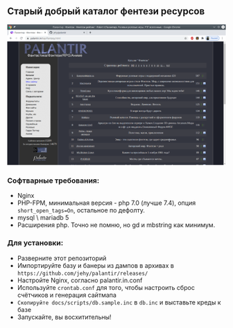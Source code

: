 ## Старый добрый каталог фентези ресурсов

![](Screenshot.png)

###  Софтварные требования:
* Nginx
* PHP-FPM, минимальная версия - php 7.0 (лучше 7.4), опция `short_open_tags=On`, остальное по дефолту.
* mysql \ mariadb 5
* Расширения php. Точно не помню, но gd и mbstring как минимум.

###  Для установки:
* Разверните этот репозиторий
* Импортируйте базу и банеры из дампов в архивах в `https://github.com/jehy/palantir/releases/`
* Настройте Nginx, согласно palantir.in.conf
* Используйте `crontab.conf` для того, чтобы настроить сброс счётчиков и генерация сайтмапа
* `Скопируйте docs/scripts/db.sample.inc` в `db.inc` и выставьте креды к базе
* Запускайте, вы восхитительны!
